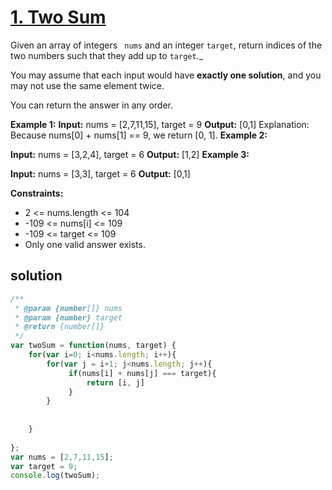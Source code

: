 # [1. Two Sum](https://leetcode.com/problems/two-sum/)


Given an array of integers ` nums` and an integer `target`, return indices of the two numbers such that they add up to `target`._

You may assume that each input would have **exactly one solution**, and you may not use the same element twice.

You can return the answer in any order.

**Example 1:**
**Input:** nums = [2,7,11,15], target = 9
**Output:** [0,1]
Explanation: Because nums[0] + nums[1] == 9, we return [0, 1].
**Example 2:**

**Input:** nums = [3,2,4], target = 6
**Output:** [1,2]
**Example 3:**

**Input:** nums = [3,3], target = 6
**Output:** [0,1]
 

**Constraints:**

-   2 <= nums.length <= 104
-   -109 <= nums[i] <= 109
-   -109 <= target <= 109
-   Only one valid answer exists.

## solution

```js
/**
 * @param {number[]} nums
 * @param {number} target
 * @return {number[]}
 */
var twoSum = function(nums, target) {
    for(var i=0; i<nums.length; i++){
        for(var j = i+1; j<nums.length; j++){
             if(nums[i] + nums[j] === target){
                 return [i, j]
             }
        }
           
        
    }
    
};
var nums = [2,7,11,15];
var target = 9;
console.log(twoSum);
```

